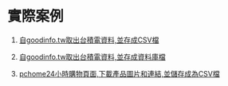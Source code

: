 # 實際案例
1. [自goodinfo.tw取出台積電資料,並存成CSV檔](./goodinfo.tw/台積電csv.ipynb)
2.  [自goodinfo.tw取出台積電資料,並存成資料庫檔](./goodinfo.tw/台積電sqlite.ipynb)

2. [pchome24小時購物頁面,下載產品圖片和連結,並儲存成為CSV檔](./pchome24/pchome24csv.ipynb)